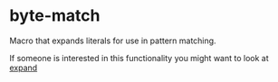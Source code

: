 # byte-match
Macro that expands literals for use in pattern matching.

If someone is interested in this functionality you might want to look at 
[expand](https://github.com/figsoda/expand)
